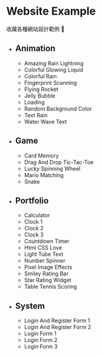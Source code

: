 # Website Example

收藏各種網站設計範例 📖

* ## Animation
    * Amazing Rain Lightning
    * Colorful Glowing Liquid
    * Colorful Rain
    * Fingerprint Scanning
    * Flying Rocket
    * Jelly Bubble
    * Loading
    * Random Background Color
    * Text Rain
    * Water Wave Text
* ## Game
    * Card Memory
    * Drag And Drop Tic-Tac-Toe
    * Lucky Spinning Wheel
    * Mario Matching
    * Snake
* ## Portfolio
    * Calculator
    * Clock 1
    * Clock 2
    * Clock 3
    * Countdown Timer
    * Html CSS Love
    * Light Tube Text
    * Number Spinner
    * Pixel Image Effects
    * Smiley Rating Bar
    * Star Rating Widget
    * Table Tennis Scoring
* ## System
    * Login And Register Form 1
    * Login And Register Form 2
    * Login Form 1
    * Login Form 2
    * Login Form 3
